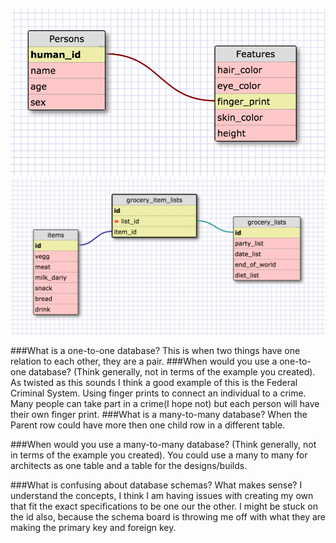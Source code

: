 ![Alt text](imgs/onetoone.png)
![Alt text](imgs/manytomany.png)

###What is a one-to-one database?
  This is when two things have one relation to each other, they are a pair.
###When would you use a one-to-one database? (Think generally, not in terms of the example you created).
  As twisted as this sounds I think a good example of this is the Federal Criminal System. Using finger prints
  to connect an individual to a crime. Many people can take part in a crime(I hope not) but each person will have
  their own finger print.
###What is a many-to-many database?
  When the Parent row could have more then one child row in a different table.

###When would you use a many-to-many database? (Think generally, not in terms of the example you created).
  You could use a many to many for architects as one table and a table for the designs/builds.

###What is confusing about database schemas? What makes sense?
  I understand the concepts, I think I am having issues with creating my own that fit the exact specifications
  to be one our the other. I might be stuck on the id also, because the schema board is throwing me off with
  what they are making the primary key and foreign key.